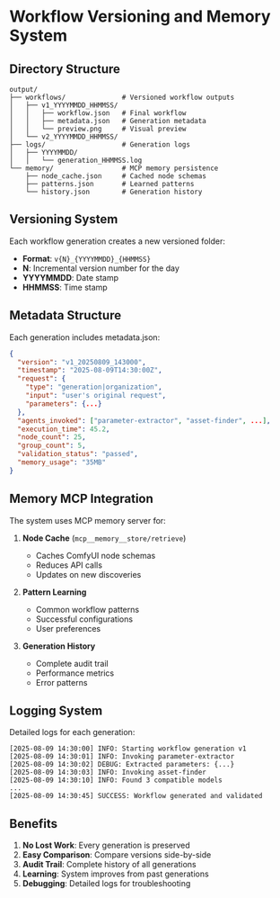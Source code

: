 # Workflow Versioning and Memory System

## Directory Structure

```
output/
├── workflows/              # Versioned workflow outputs
│   ├── v1_YYYYMMDD_HHMMSS/
│   │   ├── workflow.json   # Final workflow
│   │   ├── metadata.json   # Generation metadata
│   │   └── preview.png     # Visual preview
│   └── v2_YYYYMMDD_HHMMSS/
├── logs/                   # Generation logs
│   ├── YYYYMMDD/
│   │   └── generation_HHMMSS.log
└── memory/                 # MCP memory persistence
    ├── node_cache.json     # Cached node schemas
    ├── patterns.json       # Learned patterns
    └── history.json        # Generation history
```

## Versioning System

Each workflow generation creates a new versioned folder:
- **Format**: `v{N}_{YYYYMMDD}_{HHMMSS}`
- **N**: Incremental version number for the day
- **YYYYMMDD**: Date stamp
- **HHMMSS**: Time stamp

## Metadata Structure

Each generation includes metadata.json:
```json
{
  "version": "v1_20250809_143000",
  "timestamp": "2025-08-09T14:30:00Z",
  "request": {
    "type": "generation|organization",
    "input": "user's original request",
    "parameters": {...}
  },
  "agents_invoked": ["parameter-extractor", "asset-finder", ...],
  "execution_time": 45.2,
  "node_count": 25,
  "group_count": 5,
  "validation_status": "passed",
  "memory_usage": "35MB"
}
```

## Memory MCP Integration

The system uses MCP memory server for:

1. **Node Cache** (`mcp__memory__store/retrieve`)
   - Caches ComfyUI node schemas
   - Reduces API calls
   - Updates on new discoveries

2. **Pattern Learning**
   - Common workflow patterns
   - Successful configurations
   - User preferences

3. **Generation History**
   - Complete audit trail
   - Performance metrics
   - Error patterns

## Logging System

Detailed logs for each generation:
```
[2025-08-09 14:30:00] INFO: Starting workflow generation v1
[2025-08-09 14:30:01] INFO: Invoking parameter-extractor
[2025-08-09 14:30:02] DEBUG: Extracted parameters: {...}
[2025-08-09 14:30:03] INFO: Invoking asset-finder
[2025-08-09 14:30:10] INFO: Found 3 compatible models
...
[2025-08-09 14:30:45] SUCCESS: Workflow generated and validated
```

## Benefits

1. **No Lost Work**: Every generation is preserved
2. **Easy Comparison**: Compare versions side-by-side
3. **Audit Trail**: Complete history of all generations
4. **Learning**: System improves from past generations
5. **Debugging**: Detailed logs for troubleshooting